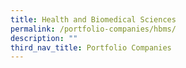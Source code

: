 ```yaml
---
title: Health and Biomedical Sciences
permalink: /portfolio-companies/hbms/
description: ""
third_nav_title: Portfolio Companies
---
```

<div id="companies-result" style="display: flex; flex-wrap: wrap; padding: 10px">
</div>
<script src="/sectorFilter.js"></script>
